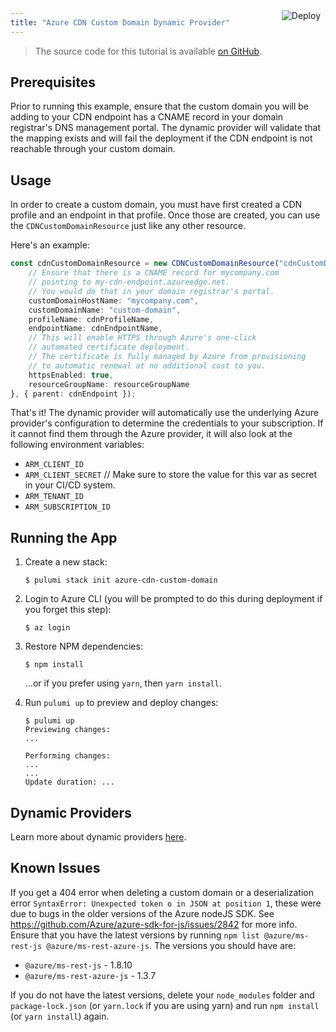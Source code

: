 ```yaml
---
title: "Azure CDN Custom Domain Dynamic Provider"
---
```


<a href="https://app.pulumi.com/new?template=https://github.com/pulumi/examples/tree/master/azure-ts-dynamicresource" target="_blank">
    <img src="https://get.pulumi.com/new/button.svg" alt="Deploy" style="float: right; padding: 8px; margin-top: -65px">
</a>

> The source code for this tutorial is available [on GitHub](https://github.com/pulumi/examples/tree/master/azure-ts-dynamicresource).


## Prerequisites

Prior to running this example, ensure that the custom domain you will be adding to your CDN endpoint has a CNAME record in your domain registrar's DNS management portal. The dynamic provider will validate that the mapping exists and will fail the deployment if the CDN endpoint is not reachable through your custom domain.

## Usage

In order to create a custom domain, you must have first created a CDN profile and an endpoint in that profile. Once those are created, you can use the `CDNCustomDomainResource` just like any other resource.

Here's an example:

```ts
const cdnCustomDomainResource = new CDNCustomDomainResource("cdnCustomDomain", {
    // Ensure that there is a CNAME record for mycompany.com
    // pointing to my-cdn-endpoint.azureedge.net.
    // You would do that in your domain registrar's portal.
    customDomainHostName: "mycompany.com",
    customDomainName: "custom-domain",
    profileName: cdnProfileName,
    endpointName: cdnEndpointName,
    // This will enable HTTPS through Azure's one-click
    // automated certificate deployment.
    // The certificate is fully managed by Azure from provisioning
    // to automatic renewal at no additional cost to you.
    httpsEnabled: true,
    resourceGroupName: resourceGroupName
}, { parent: cdnEndpoint });
```

That's it! The dynamic provider will automatically use the underlying Azure provider's configuration to determine the credentials to your subscription. If it cannot find them through the Azure provider, it will also look at the following environment variables:

- `ARM_CLIENT_ID`
- `ARM_CLIENT_SECRET` // Make sure to store the value for this var as secret in your CI/CD system.
- `ARM_TENANT_ID`
- `ARM_SUBSCRIPTION_ID`

## Running the App

1.  Create a new stack:

    ```
    $ pulumi stack init azure-cdn-custom-domain
    ```

1.  Login to Azure CLI (you will be prompted to do this during deployment if you forget this step):

    ```
    $ az login
    ```

1.  Restore NPM dependencies:

    ```
    $ npm install
    ```

    ...or if you prefer using `yarn`, then `yarn install`.

1.  Run `pulumi up` to preview and deploy changes:

    ``` 
    $ pulumi up
    Previewing changes:
    ...

    Performing changes:
    ...
    ...
    Update duration: ...
    ```

## Dynamic Providers

Learn more about dynamic providers [here](https://www.pulumi.com/docs/reference/programming-model/#dynamicproviders).

## Known Issues

If you get a 404 error when deleting a custom domain or a deserialization error `SyntaxError: Unexpected token o in JSON at position 1`, these were due to bugs in the older versions of the Azure nodeJS SDK. See https://github.com/Azure/azure-sdk-for-js/issues/2842 for more info. Ensure that you have the latest versions by running `npm list @azure/ms-rest-js @azure/ms-rest-azure-js`. The versions you should have are:
- `@azure/ms-rest-js` - 1.8.10
- `@azure/ms-rest-azure-js` - 1.3.7

If you do not have the latest versions, delete your `node_modules` folder and `package-lock.json` (or `yarn.lock` if you are using yarn) and run `npm install` (or `yarn install`) again.

